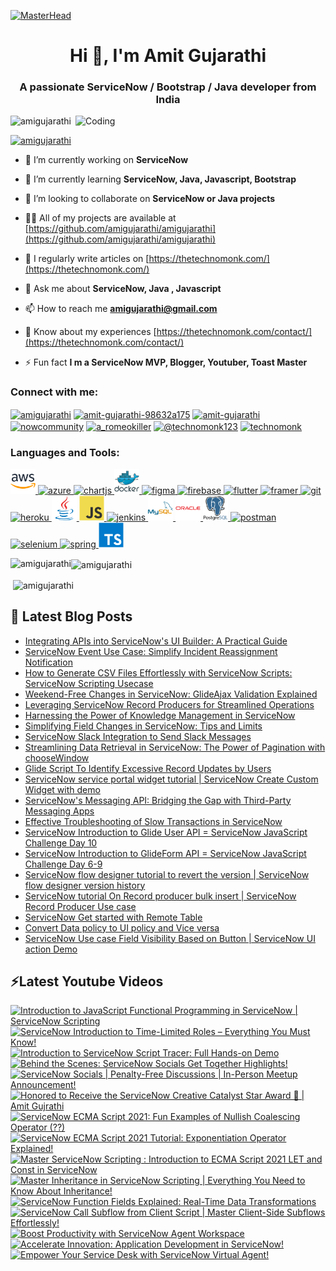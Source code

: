 
[![MasterHead](https://i.gifer.com/origin/22/22657b8a577f858827c5d46dac32cf53.gif)](https://amigujarathi.io)

<h1 align="center">Hi 👋, I'm Amit Gujarathi</h1>
<h3 align="center">A passionate ServiceNow / Bootstrap / Java developer from India</h3>
<img align="right" alt="Coding" width="400" src="https://cdn.filestackcontent.com/efbSR18hT5uRKuo0zoMA">

<p align="left"> <img src="https://komarev.com/ghpvc/?username=amigujarathi&label=Profile%20views&color=0e75b6&style=flat" alt="amigujarathi" /> </p>

<p align="left"> <a href="https://twitter.com/amigujarathi" target="blank"><img src="https://img.shields.io/twitter/follow/amigujarathi?logo=twitter&style=for-the-badge" alt="amigujarathi" /></a> </p>

- 🔭 I’m currently working on **ServiceNow**

- 🌱 I’m currently learning **ServiceNow, Java, Javascript, Bootstrap**

- 👯 I’m looking to collaborate on **ServiceNow or Java projects**

- 👨‍💻 All of my projects are available at [https://github.com/amigujarathi/amigujarathi](https://github.com/amigujarathi/amigujarathi)

- 📝 I regularly write articles on [https://thetechnomonk.com/](https://thetechnomonk.com/)

- 💬 Ask me about **ServiceNow, Java , Javascript**

- 📫 How to reach me **amigujarathi@gmail.com**

- 📄 Know about my experiences [https://thetechnomonk.com/contact/](https://thetechnomonk.com/contact/)

- ⚡ Fun fact **I m a ServiceNow MVP, Blogger, Youtuber, Toast Master**

<h3 align="left">Connect with me:</h3>
<p align="left">
<a href="https://twitter.com/amigujarathi" target="blank"><img align="center" src="https://raw.githubusercontent.com/rahuldkjain/github-profile-readme-generator/master/src/images/icons/Social/twitter.svg" alt="amigujarathi" height="30" width="40" /></a>
<a href="https://linkedin.com/in/amit-gujarathi-98632a175" target="blank"><img align="center" src="https://raw.githubusercontent.com/rahuldkjain/github-profile-readme-generator/master/src/images/icons/Social/linked-in-alt.svg" alt="amit-gujarathi-98632a175" height="30" width="40" /></a>
<a href="https://stackoverflow.com/users/amit-gujarathi" target="blank"><img align="center" src="https://raw.githubusercontent.com/rahuldkjain/github-profile-readme-generator/master/src/images/icons/Social/stack-overflow.svg" alt="amit-gujarathi" height="30" width="40" /></a>
<a href="https://www.servicenow.com/community/user/viewprofilepage/user-id/265565" target="blank"><img align="center" src="https://raw.githubusercontent.com/rahuldkjain/github-profile-readme-generator/master/src/images/icons/Social/codesandbox.svg" alt="nowcommunity" height="30" width="40" /></a>
<a href="https://instagram.com/a_romeokiller" target="blank"><img align="center" src="https://raw.githubusercontent.com/rahuldkjain/github-profile-readme-generator/master/src/images/icons/Social/instagram.svg" alt="a_romeokiller" height="30" width="40" /></a>
<a href="https://medium.com/@technomonk123" target="blank"><img align="center" src="https://raw.githubusercontent.com/rahuldkjain/github-profile-readme-generator/master/src/images/icons/Social/medium.svg" alt="@technomonk123" height="30" width="40" /></a>
<a href="https://www.youtube.com/c/technomonk" target="blank"><img align="center" src="https://raw.githubusercontent.com/rahuldkjain/github-profile-readme-generator/master/src/images/icons/Social/youtube.svg" alt="technomonk" height="30" width="40" /></a>
</p>

<h3 align="left">Languages and Tools:</h3>
<p align="left"> <a href="https://aws.amazon.com" target="_blank" rel="noreferrer"> <img src="https://raw.githubusercontent.com/devicons/devicon/master/icons/amazonwebservices/amazonwebservices-original-wordmark.svg" alt="aws" width="40" height="40"/> </a> <a href="https://azure.microsoft.com/en-in/" target="_blank" rel="noreferrer"> <img src="https://www.vectorlogo.zone/logos/microsoft_azure/microsoft_azure-icon.svg" alt="azure" width="40" height="40"/> </a> <a href="https://www.chartjs.org" target="_blank" rel="noreferrer"> <img src="https://www.chartjs.org/media/logo-title.svg" alt="chartjs" width="40" height="40"/> </a> <a href="https://www.docker.com/" target="_blank" rel="noreferrer"> <img src="https://raw.githubusercontent.com/devicons/devicon/master/icons/docker/docker-original-wordmark.svg" alt="docker" width="40" height="40"/> </a> <a href="https://www.figma.com/" target="_blank" rel="noreferrer"> <img src="https://www.vectorlogo.zone/logos/figma/figma-icon.svg" alt="figma" width="40" height="40"/> </a> <a href="https://firebase.google.com/" target="_blank" rel="noreferrer"> <img src="https://www.vectorlogo.zone/logos/firebase/firebase-icon.svg" alt="firebase" width="40" height="40"/> </a> <a href="https://flutter.dev" target="_blank" rel="noreferrer"> <img src="https://www.vectorlogo.zone/logos/flutterio/flutterio-icon.svg" alt="flutter" width="40" height="40"/> </a> <a href="https://www.framer.com/" target="_blank" rel="noreferrer"> <img src="https://www.vectorlogo.zone/logos/framer/framer-icon.svg" alt="framer" width="40" height="40"/> </a> <a href="https://git-scm.com/" target="_blank" rel="noreferrer"> <img src="https://www.vectorlogo.zone/logos/git-scm/git-scm-icon.svg" alt="git" width="40" height="40"/> </a> <a href="https://heroku.com" target="_blank" rel="noreferrer"> <img src="https://www.vectorlogo.zone/logos/heroku/heroku-icon.svg" alt="heroku" width="40" height="40"/> </a> <a href="https://www.java.com" target="_blank" rel="noreferrer"> <img src="https://raw.githubusercontent.com/devicons/devicon/master/icons/java/java-original.svg" alt="java" width="40" height="40"/> </a> <a href="https://developer.mozilla.org/en-US/docs/Web/JavaScript" target="_blank" rel="noreferrer"> <img src="https://raw.githubusercontent.com/devicons/devicon/master/icons/javascript/javascript-original.svg" alt="javascript" width="40" height="40"/> </a> <a href="https://www.jenkins.io" target="_blank" rel="noreferrer"> <img src="https://www.vectorlogo.zone/logos/jenkins/jenkins-icon.svg" alt="jenkins" width="40" height="40"/> </a> <a href="https://www.mysql.com/" target="_blank" rel="noreferrer"> <img src="https://raw.githubusercontent.com/devicons/devicon/master/icons/mysql/mysql-original-wordmark.svg" alt="mysql" width="40" height="40"/> </a> <a href="https://www.oracle.com/" target="_blank" rel="noreferrer"> <img src="https://raw.githubusercontent.com/devicons/devicon/master/icons/oracle/oracle-original.svg" alt="oracle" width="40" height="40"/> </a> <a href="https://www.postgresql.org" target="_blank" rel="noreferrer"> <img src="https://raw.githubusercontent.com/devicons/devicon/master/icons/postgresql/postgresql-original-wordmark.svg" alt="postgresql" width="40" height="40"/> </a> <a href="https://postman.com" target="_blank" rel="noreferrer"> <img src="https://www.vectorlogo.zone/logos/getpostman/getpostman-icon.svg" alt="postman" width="40" height="40"/> </a> <a href="https://www.selenium.dev" target="_blank" rel="noreferrer"> <img src="https://raw.githubusercontent.com/detain/svg-logos/780f25886640cef088af994181646db2f6b1a3f8/svg/selenium-logo.svg" alt="selenium" width="40" height="40"/> </a> <a href="https://spring.io/" target="_blank" rel="noreferrer"> <img src="https://www.vectorlogo.zone/logos/springio/springio-icon.svg" alt="spring" width="40" height="40"/> </a> <a href="https://www.typescriptlang.org/" target="_blank" rel="noreferrer"> <img src="https://raw.githubusercontent.com/devicons/devicon/master/icons/typescript/typescript-original.svg" alt="typescript" width="40" height="40"/> </a> </p>



<p><img align="left" src="https://github-readme-stats.vercel.app/api/top-langs?username=amigujarathi&show_icons=true&locale=en&layout=compact" alt="amigujarathi" /></p>
<p><img align="center" src="https://github-readme-streak-stats.herokuapp.com/?user=amigujarathi&" alt="amigujarathi" /></p>
<p>&nbsp;<img align="center" src="https://github-readme-stats.vercel.app/api?username=amigujarathi&show_icons=true&locale=en" alt="amigujarathi" /></p>


## 📕 Latest Blog Posts
<!-- BLOG-POST-LIST:START -->
- [Integrating APIs into ServiceNow&#39;s UI Builder: A Practical Guide](https://www.servicenow.com/community/next-experience-articles/integrating-apis-into-servicenow-s-ui-builder-a-practical-guide/ta-p/2974286)
- [ServiceNow Event Use Case: Simplify Incident Reassignment Notification](https://www.servicenow.com/community/now-platform-articles/servicenow-event-use-case-simplify-incident-reassignment/ta-p/2930690)
- [How to Generate CSV Files Effortlessly with ServiceNow Scripts: ServiceNow Scripting Usecase](https://www.servicenow.com/community/now-platform-articles/how-to-generate-csv-files-effortlessly-with-servicenow-scripts/ta-p/2926344)
- [Weekend-Free Changes in ServiceNow: GlideAjax Validation Explained](https://www.servicenow.com/community/itsm-articles/weekend-free-changes-in-servicenow-glideajax-validation/ta-p/2890616)
- [Leveraging ServiceNow Record Producers for Streamlined Operations](https://www.servicenow.com/community/itsm-articles/leveraging-servicenow-record-producers-for-streamlined/ta-p/2877121)
- [Harnessing the Power of Knowledge Management in ServiceNow](https://www.servicenow.com/community/itsm-articles/harnessing-the-power-of-knowledge-management-in-servicenow/ta-p/2858772)
- [Simplifying Field Changes in ServiceNow: Tips and Limits](https://www.servicenow.com/community/developer-articles/simplifying-field-changes-in-servicenow-tips-and-limits/ta-p/2855767)
- [ServiceNow Slack Integration to Send Slack Messages](https://www.servicenow.com/community/developer-articles/servicenow-slack-integration-to-send-slack-messages/ta-p/2837954)
- [Streamlining Data Retrieval in ServiceNow: The Power of Pagination with chooseWindow](https://www.servicenow.com/community/developer-articles/streamlining-data-retrieval-in-servicenow-the-power-of/ta-p/2827351)
- [Glide Script To Identify Excessive Record Updates by Users](https://www.servicenow.com/community/developer-articles/glide-script-to-identify-excessive-record-updates-by-users/ta-p/2827660)
- [ServiceNow service portal widget tutorial | ServiceNow Create Custom Widget with demo](https://www.servicenow.com/community/developer-articles/servicenow-service-portal-widget-tutorial-servicenow-create/ta-p/2373674)
- [ServiceNow&#39;s Messaging API: Bridging the Gap with Third-Party Messaging Apps](https://www.servicenow.com/community/developer-articles/servicenow-s-messaging-api-bridging-the-gap-with-third-party/ta-p/2670861)
- [Effective Troubleshooting of Slow Transactions in ServiceNow](https://www.servicenow.com/community/developer-articles/effective-troubleshooting-of-slow-transactions-in-servicenow/ta-p/2748206)
- [ServiceNow Introduction to Glide User API = ServiceNow JavaScript Challenge Day 10](https://www.servicenow.com/community/developer-articles/servicenow-introduction-to-glide-user-api-servicenow-javascript/ta-p/2388703)
- [ServiceNow Introduction to GlideForm API = ServiceNow JavaScript Challenge Day 6-9](https://www.servicenow.com/community/developer-articles/servicenow-introduction-to-glideform-api-servicenow-javascript/ta-p/2388700)
- [ServiceNow flow designer tutorial to revert the version | ServiceNow flow designer version history](https://www.servicenow.com/community/developer-articles/servicenow-flow-designer-tutorial-to-revert-the-version/ta-p/2373668)
- [ServiceNow tutorial On Record producer bulk insert | ServiceNow Record Producer Use case](https://www.servicenow.com/community/developer-articles/servicenow-tutorial-on-record-producer-bulk-insert-servicenow/ta-p/2373662)
- [ServiceNow Get started with Remote Table](https://www.servicenow.com/community/developer-articles/servicenow-get-started-with-remote-table/ta-p/2373659)
- [Convert Data policy to UI policy and Vice versa](https://www.servicenow.com/community/developer-articles/convert-data-policy-to-ui-policy-and-vice-versa/ta-p/2367689)
- [ServiceNow Use case Field Visibility Based on Button | ServiceNow UI action Demo](https://www.servicenow.com/community/developer-articles/servicenow-use-case-field-visibility-based-on-button-servicenow/ta-p/2362758)
<!-- BLOG-POST-LIST:END -->


## ⚡Latest Youtube Videos

<!-- BEGIN YOUTUBE-CARDS -->
[![Introduction to JavaScript Functional Programming in ServiceNow | ServiceNow Scripting](https://ytcards.demolab.com/?id=9LHI4oU6hjA&title=Introduction+to+JavaScript+Functional+Programming+in+ServiceNow+%7C+ServiceNow+Scripting&lang=en&timestamp=1738679408&background_color=%230d1117&title_color=%23ffffff&stats_color=%23dedede&max_title_lines=1&width=250&border_radius=5 "Introduction to JavaScript Functional Programming in ServiceNow | ServiceNow Scripting")](https://www.youtube.com/watch?v=9LHI4oU6hjA)
[![ServiceNow Introduction to Time-Limited Roles – Everything You Must Know!](https://ytcards.demolab.com/?id=5RyuxcdYCyo&title=ServiceNow+Introduction+to+Time-Limited+Roles+%E2%80%93+Everything+You+Must+Know%21&lang=en&timestamp=1738301561&background_color=%230d1117&title_color=%23ffffff&stats_color=%23dedede&max_title_lines=1&width=250&border_radius=5 "ServiceNow Introduction to Time-Limited Roles – Everything You Must Know!")](https://www.youtube.com/watch?v=5RyuxcdYCyo)
[![Introduction to ServiceNow Script Tracer: Full Hands-on Demo](https://ytcards.demolab.com/?id=CUxWWiHS8OE&title=Introduction+to+ServiceNow+Script+Tracer%3A+Full+Hands-on+Demo&lang=en&timestamp=1738300495&background_color=%230d1117&title_color=%23ffffff&stats_color=%23dedede&max_title_lines=1&width=250&border_radius=5 "Introduction to ServiceNow Script Tracer: Full Hands-on Demo")](https://www.youtube.com/watch?v=CUxWWiHS8OE)
[![Behind the Scenes: ServiceNow Socials Get Together Highlights!](https://ytcards.demolab.com/?id=Mj3NIgz8QG4&title=Behind+the+Scenes%3A+ServiceNow+Socials+Get+Together+Highlights%21&lang=en&timestamp=1736829906&background_color=%230d1117&title_color=%23ffffff&stats_color=%23dedede&max_title_lines=1&width=250&border_radius=5 "Behind the Scenes: ServiceNow Socials Get Together Highlights!")](https://www.youtube.com/watch?v=Mj3NIgz8QG4)
[![ServiceNow Socials | Penalty-Free Discussions | In-Person Meetup Announcement!](https://ytcards.demolab.com/?id=XEX5AGq41tE&title=ServiceNow+Socials+%7C+Penalty-Free+Discussions+%7C+In-Person+Meetup+Announcement%21&lang=en&timestamp=1732512606&background_color=%230d1117&title_color=%23ffffff&stats_color=%23dedede&max_title_lines=1&width=250&border_radius=5 "ServiceNow Socials | Penalty-Free Discussions | In-Person Meetup Announcement!")](https://www.youtube.com/watch?v=XEX5AGq41tE)
[![Honored to Receive the ServiceNow Creative Catalyst Star Award 🎉 | Amit Gujrathi](https://ytcards.demolab.com/?id=_bXj6Vbrd-U&title=Honored+to+Receive+the+ServiceNow+Creative+Catalyst+Star+Award+%F0%9F%8E%89+%7C+Amit+Gujrathi&lang=en&timestamp=1732426227&background_color=%230d1117&title_color=%23ffffff&stats_color=%23dedede&max_title_lines=1&width=250&border_radius=5 "Honored to Receive the ServiceNow Creative Catalyst Star Award 🎉 | Amit Gujrathi")](https://www.youtube.com/watch?v=_bXj6Vbrd-U)
[![ServiceNow ECMA Script 2021: Fun Examples of Nullish Coalescing Operator (??)](https://ytcards.demolab.com/?id=R67p2saWolw&title=ServiceNow+ECMA+Script+2021%3A+Fun+Examples+of+Nullish+Coalescing+Operator+%28%3F%3F%29&lang=en&timestamp=1718893807&background_color=%230d1117&title_color=%23ffffff&stats_color=%23dedede&max_title_lines=1&width=250&border_radius=5 "ServiceNow ECMA Script 2021: Fun Examples of Nullish Coalescing Operator (??)")](https://www.youtube.com/watch?v=R67p2saWolw)
[![ServiceNow ECMA Script 2021 Tutorial: Exponentiation Operator Explained!](https://ytcards.demolab.com/?id=BwOOYzHtsTc&title=ServiceNow+ECMA+Script+2021+Tutorial%3A+Exponentiation+Operator+Explained%21&lang=en&timestamp=1718289007&background_color=%230d1117&title_color=%23ffffff&stats_color=%23dedede&max_title_lines=1&width=250&border_radius=5 "ServiceNow ECMA Script 2021 Tutorial: Exponentiation Operator Explained!")](https://www.youtube.com/watch?v=BwOOYzHtsTc)
[![Master ServiceNow Scripting : Introduction to ECMA Script 2021 LET and Const in ServiceNow](https://ytcards.demolab.com/?id=7wHaALR4QbE&title=Master+ServiceNow+Scripting+%3A+Introduction+to+ECMA+Script+2021+LET+and+Const+in+ServiceNow&lang=en&timestamp=1717684207&background_color=%230d1117&title_color=%23ffffff&stats_color=%23dedede&max_title_lines=1&width=250&border_radius=5 "Master ServiceNow Scripting : Introduction to ECMA Script 2021 LET and Const in ServiceNow")](https://www.youtube.com/watch?v=7wHaALR4QbE)
[![Master Inheritance in ServiceNow Scripting | Everything You Need to Know About Inheritance!](https://ytcards.demolab.com/?id=jq8_vd0P2S8&title=Master+Inheritance+in+ServiceNow+Scripting+%7C+Everything+You+Need+to+Know+About+Inheritance%21&lang=en&timestamp=1717079408&background_color=%230d1117&title_color=%23ffffff&stats_color=%23dedede&max_title_lines=1&width=250&border_radius=5 "Master Inheritance in ServiceNow Scripting | Everything You Need to Know About Inheritance!")](https://www.youtube.com/watch?v=jq8_vd0P2S8)
[![ServiceNow Function Fields Explained: Real-Time Data Transformations](https://ytcards.demolab.com/?id=paZrG9hfmxs&title=ServiceNow+Function+Fields+Explained%3A+Real-Time+Data+Transformations&lang=en&timestamp=1716474606&background_color=%230d1117&title_color=%23ffffff&stats_color=%23dedede&max_title_lines=1&width=250&border_radius=5 "ServiceNow Function Fields Explained: Real-Time Data Transformations")](https://www.youtube.com/watch?v=paZrG9hfmxs)
[![ServiceNow Call Subflow from Client Script | Master Client-Side Subflows Effortlessly!](https://ytcards.demolab.com/?id=j7DxzICat0E&title=ServiceNow+Call+Subflow+from+Client+Script+%7C+Master+Client-Side+Subflows+Effortlessly%21&lang=en&timestamp=1715265007&background_color=%230d1117&title_color=%23ffffff&stats_color=%23dedede&max_title_lines=1&width=250&border_radius=5 "ServiceNow Call Subflow from Client Script | Master Client-Side Subflows Effortlessly!")](https://www.youtube.com/watch?v=j7DxzICat0E)
[![Boost Productivity with ServiceNow Agent Workspace](https://ytcards.demolab.com/?id=4WMIw5g3FOY&title=Boost+Productivity+with+ServiceNow+Agent+Workspace&lang=en&timestamp=1715020205&background_color=%230d1117&title_color=%23ffffff&stats_color=%23dedede&max_title_lines=1&width=250&border_radius=5 "Boost Productivity with ServiceNow Agent Workspace")](https://www.youtube.com/watch?v=4WMIw5g3FOY)
[![Accelerate Innovation: Application Development in ServiceNow!](https://ytcards.demolab.com/?id=RYCdVkxvgMs&title=Accelerate+Innovation%3A+Application+Development+in+ServiceNow%21&lang=en&timestamp=1714933830&background_color=%230d1117&title_color=%23ffffff&stats_color=%23dedede&max_title_lines=1&width=250&border_radius=5 "Accelerate Innovation: Application Development in ServiceNow!")](https://www.youtube.com/watch?v=RYCdVkxvgMs)
[![Empower Your Service Desk with ServiceNow Virtual Agent!](https://ytcards.demolab.com/?id=yZo6x5-fOhc&title=Empower+Your+Service+Desk+with+ServiceNow+Virtual+Agent%21&lang=en&timestamp=1714674639&background_color=%230d1117&title_color=%23ffffff&stats_color=%23dedede&max_title_lines=1&width=250&border_radius=5 "Empower Your Service Desk with ServiceNow Virtual Agent!")](https://www.youtube.com/watch?v=yZo6x5-fOhc)
<!-- END YOUTUBE-CARDS -->

